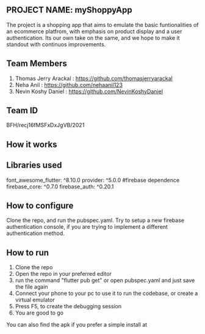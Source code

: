## PROJECT NAME: myShoppyApp

The project is a shopping app that aims to emulate the basic funtionalities of an ecommerce platfrom, with emphasis on product display and a user authentication.
Its our own take on the same, and we hope to make it standout with continuos improvements.

## Team Members

1. Thomas Jerry Arackal : https://github.com/thomasjerryarackal
2. Neha Anil            : https://github.com/nehaanil123
3. Nevin Koshy Daniel   : https://github.com/NevinKoshyDaniel

## Team ID

BFH/recj16fMSFxDxJgVB/2021

## How it works

## Libraries used
  
  font_awesome_flutter: ^8.10.0
  provider: ^5.0.0
  #firebase dependence
  firebase_core: ^0.7.0
  firebase_auth: ^0.20.1

## How to configure

Clone the repo, and run the pubspec.yaml. Try to setup a new firebase authentication console, if you are trying to implement a different authentication method.

## How to run
1. Clone the repo
2. Open the repo in your preferred editor
3. run the command "flutter pub get" or open pubspec.yaml and just save the file again
4. Connect your phone to your pc to use it to run the codebase, or create a virtual emulator
5. Press F5, to create the debugging session
6. You are good to go

You can also find the apk if you prefer a simple install at



